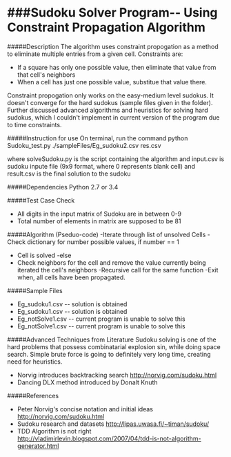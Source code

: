 ###Sudoku Solver Program-- Using Constraint Propagation Algorithm
=======================================================================

#####Description
The algorithm uses constraint propogation as a method to eliminate multiple entries from a given cell. Constraints are:
- If a square has only one possible value, then eliminate that value from that cell's neighbors
- When a cell has just one possible value, substitue that value there.

Constraint propogation only works on the easy-medium level sudokus. It doesn't converge for the hard sudokus (sample files given in the folder). Further discussed advanced algorithms and heuristics for solving hard sudokus, which I couldn't implement in current version of the program due to time constraints.

#####Instruction for use
On terminal, run the command
python Sudoku_test.py ./sampleFiles/Eg_sudoku2.csv res.csv

where solveSudoku.py is the script containing the algorithm and input.csv is sudoku inpute file (9x9 format, where 0 represents blank cell) and result.csv is the final solution to the sudoku

#####Dependencies
Python 2.7 or 3.4

#####Test Case Check
- All digits in the input matrix of Sudoku are in between 0-9
- Total number of elements in matrix are supposed to be 81


#####Algorithm (Pseduo-code)
-Iterate through list of unsolved Cells
-Check dictionary for number possible values, if number == 1
-	Cell is solved
-else
-	Check neighbors for the cell and remove the value currently being iterated the cell's neighbors
-Recursive call for the same function
-Exit when, all cells have been propagated.



#####Sample Files
- Eg_sudoku1.csv -- solution is obtained
- Eg_sudoku1.csv -- solution is obtained
- Eg_notSolve1.csv -- current program is unable to solve this
- Eg_notSolve1.csv -- current program is unable to solve this

#####Advanced Techniques from Literature
Sudoku solving is one of the hard problems that possess combinatarial explosion sin, while doing space search. Simple brute force is going to definitely very long time, creating need for heuristics.
- Norvig introduces backtracking search <http://norvig.com/sudoku.html>
- Dancing DLX method introduced by Donalt Knuth


#####References
- Peter Norvig's concise notation and initial ideas http://norvig.com/sudoku.html
- Sudoku research and datasets http://lipas.uwasa.fi/~timan/sudoku/
- TDD Algorithm is not right http://vladimirlevin.blogspot.com/2007/04/tdd-is-not-algorithm-generator.html
